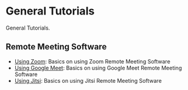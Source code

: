 # General Tutorials

General Tutorials.

## Remote Meeting Software

- [Using Zoom](./zoom): Basics on using Zoom Remote Meeting Software
- [Using Google Meet](./google-meet): Basics on using Google Meet Remote Meeting Software
- [Using Jitsi](./jitsi): Basics on using Jitsi Remote Meeting Software

